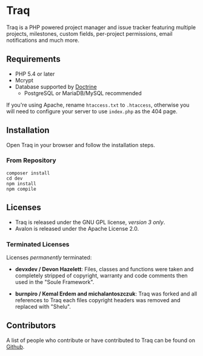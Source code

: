 Traq
======

Traq is a PHP powered project manager and issue tracker featuring multiple projects,
milestones, custom fields, per-project permissions, email notifications and much more.

Requirements
------------

- PHP 5.4 or later
- Mcrypt
- Database supported by [Doctrine](http://www.doctrine-project.org)
  - PostgreSQL or MariaDB/MySQL recommended

If you're using Apache, rename `htaccess.txt` to `.htaccess`, otherwise you will
need to configure your server to use `index.php` as the 404 page.

Installation
------------

Open Traq in your browser and follow the installation steps.

### From Repository

```shell
composer install
cd dev
npm install
npm compile
```

Licenses
-------

* Traq is released under the GNU GPL license, _version 3 only_.
* Avalon is released under the Apache License 2.0.

### Terminated Licenses ###

Licenses _permanently_ terminated:

* **devxdev / Devon Hazelett**:
  Files, classes and functions were taken and completely stripped of copyright,
  warranty and code comments then used in the "Soule Framework".

* **burnpiro / Kemal Erdem and michalantoszczuk**:
  Traq was forked and all references to Traq each files copyright headers was removed
  and replaced with "Shelu".

Contributors
------------

A list of people who contribute or have contributed to Traq can be found on
[Github](https://github.com/nirix/traq/graphs/contributors).

